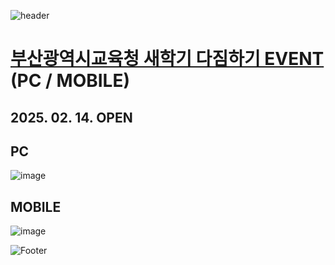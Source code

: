 ![header](https://capsule-render.vercel.app/api?type=wave&color=auto&height=150&section=header&text=2025.%2002.%2012%20-%2002.%2013&fontSize=60)

# <a href="https://onlinepage.co.kr/2025busandu_levelup/"> 부산광역시교육청 새학기 다짐하기 EVENT </a> (PC / MOBILE)
## 2025. 02. 14. OPEN

## PC
![image](https://github.com/user-attachments/assets/32ea24cf-f416-4c76-90f6-2532a3c55c9b)

## MOBILE
![image](https://github.com/user-attachments/assets/f910a6e1-6544-43de-a397-19683a9fec4a)

![Footer](https://capsule-render.vercel.app/api?type=waving&color=auto&height=200&section=footer)









